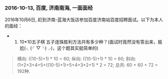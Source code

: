 ### 2016-10-13, 百度, 济南南海, 一面面经
 2016年10月6日, 赶到济南-蓝海大饭店参加百度济南站百度招聘面试。以下为本人的面经：
* 1. 10*10五子棋 五子连珠胜利方法共有多少种？(面试时竟然没有答出来，尴尬(╮(╯▽╰)╭)，这个题其实挺简单的)
>横向: ((10-5)+1) * 10 = 60; 
纵向: ((10-5)+1) * 10 = 60; 
斜向: (1+2+3+4+5+((10-5)+1)+5+4+3+2+1) * 2 = 72; 
总共: 60 + 60 + 72 = 192种. 

